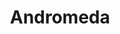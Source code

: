 ---
title: "Andromeda"
hashtag: "andromeda"
borders:
  - Cassiopiea
  - Lacerta
  - Pegasus
  - Perseus
  - Pisces
  - Triangulum
tags:
  - Constellation
---